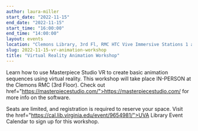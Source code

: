 ```yaml
---
author: laura-miller
start_date: "2022-11-15"
end_date: "2022-11-15"
start_time: "16:00:00"
end_time: "14:00:00"
layout: events
location: "Clemons Library, 3rd Fl, RMC HTC Vive Immersive Stations 1 and 2"
slug: 2022-11-15-vr-animation-workshop
title: "Virtual Reality Animation Workshop"
---
```

Learn how to use Masterpiece Studio VR to create basic animation sequences using virtual reality. This workshop will take place IN-PERSON at the Clemons RMC (3rd Floor). Check out <a>href="https://masterpiecestudio.com/">https://masterpiecestudio.com/</a> for more info on the software.

Seats are limited, and registration is required to reserve your space. Visit the <a>href="https://cal.lib.virginia.edu/event/9654981/">UVA Library Event Calendar</a> to sign up for this workshop.
